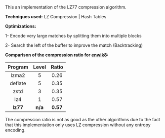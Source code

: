 This an implementation of the LZ77 compression algorithm.

**Techniques used:** LZ Compression | Hash Tables

**Optimizations:**

1- Encode very large matches by splitting them into multiple blocks

2- Search the left of the buffer to improve the match (Backtracking)

**Comparison of the compression ratio for [enwik8](https://www.mattmahoney.net/dc/text.html):**

| Program | Level | Ratio |
|:-:|:-:|:-:|
| lzma2 | 5 | 0.26 |
| deflate | 5 | 0.35 |
| zstd | 3 | 0.35 |
| lz4 | 1 | 0.57 |
| **lz77** | **n/a** | **0.57** |

The compression ratio is not as good as the other algorithms due to the fact that this implementation only uses LZ compression without any entropy encoding.
